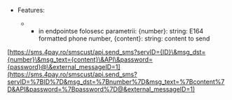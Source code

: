 - Features:

  - - in endpointse folosesc parametrii:
      {number}: string: E164 formatted phone number, {content}: string: content to send

[https://sms.4pay.ro/smscust/api.send_sms?servID={ID}\&msg_dst={number}\&msg_text={content}\&API\&password={password}@\&external_messageID=1](https://sms.4pay.ro/smscust/api.send_sms?servID=%7BID%7D&msg_dst=%7Bnumber%7D&msg_text=%7Bcontent%7D&API&password=%7Bpassword%7D@&external_messageID=1)

